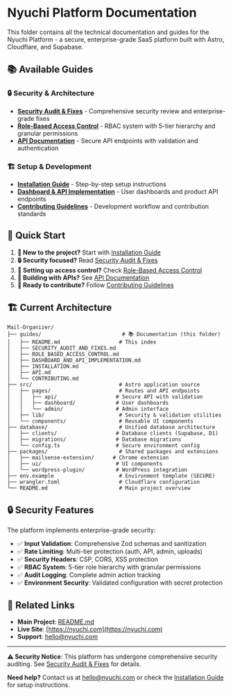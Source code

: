 # Nyuchi Platform Documentation

This folder contains all the technical documentation and guides for the Nyuchi Platform - a secure, enterprise-grade SaaS platform built with Astro, Cloudflare, and Supabase.

## 📚 Available Guides

### 🔒 Security & Architecture
- **[Security Audit & Fixes](./SECURITY_AUDIT_AND_FIXES.md)** - Comprehensive security review and enterprise-grade fixes
- **[Role-Based Access Control](./ROLE_BASED_ACCESS_CONTROL.md)** - RBAC system with 5-tier hierarchy and granular permissions
- **[API Documentation](./API.md)** - Secure API endpoints with validation and authentication

### 🏗️ Setup & Development
- **[Installation Guide](./INSTALLATION.md)** - Step-by-step setup instructions
- **[Dashboard & API Implementation](./DASHBOARD_AND_API_IMPLEMENTATION.md)** - User dashboards and product API endpoints
- **[Contributing Guidelines](./CONTRIBUTING.md)** - Development workflow and contribution standards

## 🎯 Quick Start

1. **🚀 New to the project?** Start with [Installation Guide](./INSTALLATION.md)
2. **🔒 Security focused?** Read [Security Audit & Fixes](./SECURITY_AUDIT_AND_FIXES.md)
3. **👥 Setting up access control?** Check [Role-Based Access Control](./ROLE_BASED_ACCESS_CONTROL.md)
4. **🔌 Building with APIs?** See [API Documentation](./API.md)
5. **🤝 Ready to contribute?** Follow [Contributing Guidelines](./CONTRIBUTING.md)

## 🏗️ Current Architecture

```
Mail-Organizer/
├── guides/                          # 📚 Documentation (this folder)
│   ├── README.md                   # This index
│   ├── SECURITY_AUDIT_AND_FIXES.md
│   ├── ROLE_BASED_ACCESS_CONTROL.md
│   ├── DASHBOARD_AND_API_IMPLEMENTATION.md
│   ├── INSTALLATION.md
│   ├── API.md
│   └── CONTRIBUTING.md
├── src/                            # Astro application source
│   ├── pages/                      # Routes and API endpoints
│   │   ├── api/                   # Secure API with validation
│   │   ├── dashboard/             # User dashboards
│   │   └── admin/                 # Admin interface
│   ├── lib/                        # Security & validation utilities
│   └── components/                 # Reusable UI components
├── database/                       # Unified database architecture
│   ├── clients/                   # Database clients (Supabase, D1)
│   ├── migrations/                # Database migrations
│   └── config.ts                  # Secure environment config
├── packages/                       # Shared packages and extensions
│   ├── mailsense-extension/      # Chrome extension
│   ├── ui/                        # UI components
│   └── wordpress-plugin/          # WordPress integration
├── env.example                     # Environment template (SECURE)
├── wrangler.toml                   # Cloudflare configuration
└── README.md                       # Main project overview
```

## 🔒 Security Features

The platform implements enterprise-grade security:

- ✅ **Input Validation**: Comprehensive Zod schemas and sanitization
- ✅ **Rate Limiting**: Multi-tier protection (auth, API, admin, uploads)
- ✅ **Security Headers**: CSP, CORS, XSS protection
- ✅ **RBAC System**: 5-tier role hierarchy with granular permissions
- ✅ **Audit Logging**: Complete admin action tracking
- ✅ **Environment Security**: Validated configuration with secret protection

## 🔗 Related Links

- **Main Project**: [README.md](../README.md)
- **Live Site**: [https://nyuchi.com](https://nyuchi.com)
- **Support**: [hello@nyuchi.com](mailto:hello@nyuchi.com)

---

**⚠️ Security Notice**: This platform has undergone comprehensive security auditing. See [Security Audit & Fixes](./SECURITY_AUDIT_AND_FIXES.md) for details.

**Need help?** Contact us at [hello@nyuchi.com](mailto:hello@nyuchi.com) or check the [Installation Guide](./INSTALLATION.md) for setup instructions.

